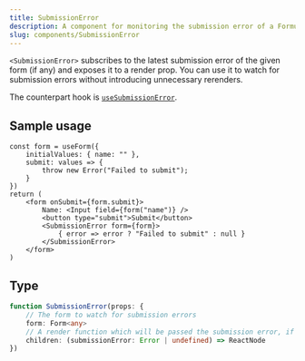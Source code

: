 ```yaml
---
title: SubmissionError
description: A component for monitoring the submission error of a Formula form
slug: components/SubmissionError
---
```


`<SubmissionError>` subscribes to the latest submission error of the given form (if any) and exposes it to a
render prop. You can use it to watch for submission errors without introducing unnecessary rerenders.

The counterpart hook is [`useSubmissionError`](/hooks/useSubmissionError).

## Sample usage

```tsx
const form = useForm({
    initialValues: { name: "" },
    submit: values => {
        throw new Error("Failed to submit");
    }
})
return (
    <form onSubmit={form.submit}>
        Name: <Input field={form("name")} />
        <button type="submit">Submit</button>
        <SubmissionError form={form}>
            { error => error ? "Failed to submit" : null }
        </SubmissionError>
    </form>
)
```

## Type 

```typescript
function SubmissionError(props: {
    // The form to watch for submission errors
    form: Form<any>
    // A render function which will be passed the submission error, if any
    children: (submissionError: Error | undefined) => ReactNode
})
```
